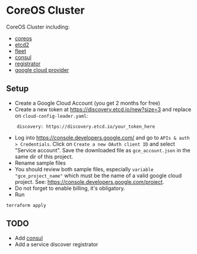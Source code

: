 # CoreOS Cluster
CoreOS Cluster including:
* [coreos](https://coreos.com/blog/coreos-beta-release/)
* [etcd2](https://github.com/coreos/etcd)
* [fleet](https://github.com/coreos/fleet)
* [consul](http://consul.io/)
* [registrator](https://github.com/gliderlabs/registrator) 
* [google cloud provider](https://cloud.google.com/)

## Setup
* Create a Google Cloud Account (you get 2 months for free)
* Create a new token at https://discovery.etcd.io/new?size=3 and replace on `cloud-config-leader.yaml`:
```
    discovery: https://discovery.etcd.io/your_token_here
```
* Log into https://console.developers.google.com/ and go to `APIs & auth > Credentials`. Click on `Create a new OAuth client ID` and select "Service account". Save the downloaded file as `gce_account.json` in the same dir of this project.
* Rename sample files
* You should review both sample files, especially `variable "gce_project_name"` which must be the name of a valid google cloud project. See: https://console.developers.google.com/project.
* Do not forget to enable billing, it's obligatory.
* Run
```
terraform apply
```

## TODO
* Add [consul](http://consul.io/)
* Add a service discover registrator
